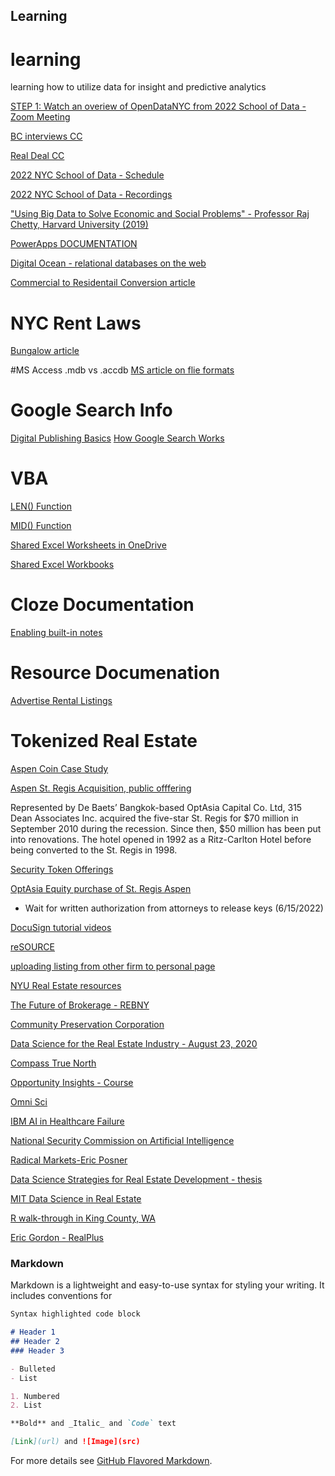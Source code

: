 ## Learning

# learning
learning how to utilize data for insight and predictive analytics

[STEP 1: Watch an overiew of OpenDataNYC from 2022 School of Data - Zoom Meeting](https://www.youtube.com/watch?v=QbvpIMIvovM&list=PLgCe1KzF20ix44ATnYYiGtM5TTWISQ45I&index=12)

[BC interviews CC](https://podcasts.apple.com/us/podcast/carrie-chiang-nycs-most-powerful-broker/id1378685290?i=1000555545175)

[Real Deal CC](https://therealdeal.com/issues_articles/the-closing-carrie-chiang/)

[2022 NYC School of Data - Schedule](https://nycsodata22.sched.com/)

[2022 NYC School of Data - Recordings](https://archive.open-data.nyc/)


["Using Big Data to Solve Economic and Social Problems" - Professor Raj Chetty, Harvard University (2019)](https://opportunityinsights.org/course/)

[PowerApps DOCUMENTATION](https://docs.microsoft.com/en-us/power-apps/?WT.mc_id=powerplatform-10458-grhurl)

[Digital Ocean - relational databases on the web](https://www.digitalocean.com/community/tutorials/how-to-use-one-to-many-database-relationships-with-flask-sqlalchemy)

[Commercial to Residentail Conversion article](https://resanyc.com/could-office-conversions-solve-nycs-housing-crisis/)

# NYC Rent Laws
[Bungalow article](https://bungalow.com/articles/rent-control-in-nyc-everything-you-need-to-know)

#MS Access .mdb vs .accdb
[MS article on flie formats](https://support.microsoft.com/en-us/office/which-access-file-format-should-i-use-012d9ab3-d14c-479e-b617-be66f9070b41)

# Google Search Info
[Digital Publishing Basics](https://digitalpublishing101.com/digital-publishing-101/digital-publishing-basics/)
[How Google Search Works](https://www.youtube.com/watch?v=BNHR6IQJGZs&t=188s)

# VBA
[LEN() Function](https://learn.microsoft.com/en-us/office/vba/language/reference/user-interface-help/len-function)

[MID() Function](https://learn.microsoft.com/en-us/office/vba/language/reference/user-interface-help/mid-statement)

[Shared Excel Worksheets in OneDrive](https://support.microsoft.com/en-us/office/work-with-worksheet-data-in-onedrive-c051a205-1c06-4feb-94d8-793b0126b53a)

[Shared Excel Workbooks](https://support.microsoft.com/en-us/office/about-the-shared-workbook-feature-49b833c0-873b-48d8-8bf2-c1c59a628534#:~:text=the%20workbook%20instead.-,Click%20Review%20%3E%20Share%20Workbook.,changes%2C%20and%20then%20click%20OK.)


# Cloze Documentation
[Enabling built-in notes](https://help.cloze.com/article/1753-how-do-i-enable-cloze-built-in-notes)

# Resource Documenation
[Advertise Rental Listings](https://support.corcoran.com/hc/en-us/articles/1500010871701-How-do-I-advertise-an-open-rental-in-reSOURCE)

# Tokenized Real Estate
[Aspen Coin Case Study](https://medium.com/krypital/security-token-case-analysis-aspen-coin-the-first-real-estate-security-token-offering-bbbcc52ace5)

[Aspen St. Regis Acquisition, public offfering](https://www.aspentimes.com/trending/in-18-million-deal-nearly-one-fifth-of-st-regis-aspen-sells-through-digital-tokens/)

Represented by De Baets’ Bangkok-based OptAsia Capital Co. Ltd, 315 Dean Associates Inc. acquired the five-star St. Regis for $70 million in September 2010 during the recession. Since then, $50 million has been put into renovations. The hotel opened in 1992 as a Ritz-Carlton Hotel before being converted to the St. Regis in 1998.

[Security Token Offerings](https://medium.com/solidblock/why-tokenized-securities-will-be-even-more-disruptive-than-cryptocurrencies-and-icos-de7eeb807f72)

[OptAsia Equity purchase of St. Regis Aspen](http://www.optasiacapital.com/blog/press-releases/4-st-regis-aspen-sold-for-70-million)



* Wait for written authorization from attorneys to release keys (6/15/2022)

[DocuSign tutorial videos](https://support.docusign.com/s/articles/DocuSign-eSignature-Fundamentals?language=en_US&rsc_301)

[reSOURCE](https://support.corcoran.com/hc/en-us/articles/360045190114-reSOURCE-Beyond-the-Basics-)

[uploading listing from other firm to personal page](https://outlook.office.com/mail/inbox/id/AAMkAGZlOThjZWExLTBjZTEtNGRjMC05MDBkLTU0MzcyNjg2OTA2ZQBGAAAAAAC6YfFww2n8TLIRGYK5tUVSBwB4hPs2iUvJS735%2ByGJvqOtAAAAAAEMAAB4hPs2iUvJS735%2ByGJvqOtAAAuQlbTAAA%3D)

[NYU Real Estate resources](https://guides.nyu.edu/realestate/marketreports)

[The Future of Brokerage - REBNY](https://youtu.be/rsbmMK_XYtM)

[Community Preservation Corporation](https://communityp.com/)

[Data Science for the Real Estate Industry - August 23, 2020](https://www.conferencecast.tv/talk-40095-data-science-for-the-real-estate-industry#.talkPage-header)

[Compass True North](https://medium.com/compass-true-north/machine-learning-in-action-for-compasss-likely-to-sell-recommendations-699a6dcd5076)

[Opportunity Insights - Course](https://opportunityinsights.org/course/)

[Omni Sci](https://speakerdeck.com/omnisci)

[IBM AI in Healthcare Failure](https://spectrum.ieee.org/how-ibm-watson-overpromised-and-underdelivered-on-ai-health-care)

[National Security Commission on Artificial Intelligence](https://www.nscai.gov/wp-content/uploads/2021/03/Full-Report-Digital-1.pdf)

[Radical Markets-Eric Posner](https://read.amazon.com/?asin=B07TP5HLWQ)

[Data Science Strategies for Real Estate Development - thesis](https://dspace.mit.edu/bitstream/handle/1721.1/129099/1227098997-MIT.pdf?sequence=1&isAllowed=y)

[MIT Data Science in Real Estate](https://mitcre.mit.edu/online-courses/data-science-in-real-estate)

[R walk-through in King County, WA](https://www.youtube.com/watch?v=Yz_Tzxkl-mI)

[Eric Gordon - RealPlus](https://trd.media/ny/j0R4a4)

### Markdown

Markdown is a lightweight and easy-to-use syntax for styling your writing. It includes conventions for

```markdown
Syntax highlighted code block

# Header 1
## Header 2
### Header 3

- Bulleted
- List

1. Numbered
2. List

**Bold** and _Italic_ and `Code` text

[Link](url) and ![Image](src)
```

For more details see [GitHub Flavored Markdown](https://guides.github.com/features/mastering-markdown/).

